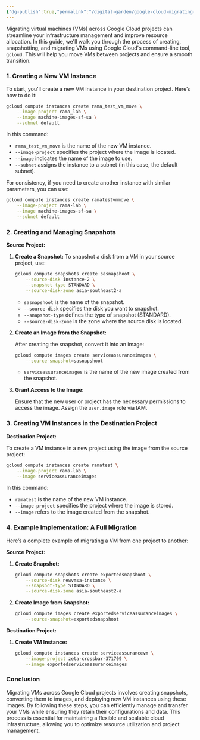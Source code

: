 ```yaml
---
{"dg-publish":true,"permalink":"/digital-garden/google-cloud-migrating-compute-instances-across-google-cloud-projects/","noteIcon":""}
---
```


Migrating virtual machines (VMs) across Google Cloud projects can streamline your infrastructure management and improve resource allocation. In this guide, we'll walk you through the process of creating, snapshotting, and migrating VMs using Google Cloud's command-line tool, `gcloud`. This will help you move VMs between projects and ensure a smooth transition.

### **1. Creating a New VM Instance**

To start, you'll create a new VM instance in your destination project. Here’s how to do it:

```bash
gcloud compute instances create rama_test_vm_move \
    --image-project rama_lab \
    --image machine-images-sf-sa \
    --subnet default
```

In this command:
- `rama_test_vm_move` is the name of the new VM instance.
- `--image-project` specifies the project where the image is located.
- `--image` indicates the name of the image to use.
- `--subnet` assigns the instance to a subnet (in this case, the default subnet).

For consistency, if you need to create another instance with similar parameters, you can use:

```bash
gcloud compute instances create ramatestvmmove \
    --image-project rama-lab \
    --image machine-images-sf-sa \
    --subnet default
```

### **2. Creating and Managing Snapshots**

**Source Project:**

1. **Create a Snapshot:**
   To snapshot a disk from a VM in your source project, use:

   ```bash
   gcloud compute snapshots create sasnapshoot \
       --source-disk instance-2 \
       --snapshot-type STANDARD \
       --source-disk-zone asia-southeast2-a
   ```

   - `sasnapshoot` is the name of the snapshot.
   - `--source-disk` specifies the disk you want to snapshot.
   - `--snapshot-type` defines the type of snapshot (STANDARD).
   - `--source-disk-zone` is the zone where the source disk is located.

2. **Create an Image from the Snapshot:**

   After creating the snapshot, convert it into an image:

   ```bash
   gcloud compute images create serviceassuranceimages \
       --source-snapshot=sasnapshoot
   ```

   - `serviceassuranceimages` is the name of the new image created from the snapshot.

3. **Grant Access to the Image:**

   Ensure that the new user or project has the necessary permissions to access the image. Assign the `user.image` role via IAM.

### **3. Creating VM Instances in the Destination Project**

**Destination Project:**

To create a VM instance in a new project using the image from the source project:

```bash
gcloud compute instances create ramatest \
    --image-project rama-lab \
    --image serviceassuranceimages
```

In this command:
- `ramatest` is the name of the new VM instance.
- `--image-project` specifies the project where the image is stored.
- `--image` refers to the image created from the snapshot.

### **4. Example Implementation: A Full Migration**

Here’s a complete example of migrating a VM from one project to another:

**Source Project:**

1. **Create Snapshot:**

   ```bash
   gcloud compute snapshots create exportedsnapshoot \
       --source-disk newvmsa-instance \
       --snapshot-type STANDARD \
       --source-disk-zone asia-southeast2-a
   ```

2. **Create Image from Snapshot:**

   ```bash
   gcloud compute images create exportedserviceassuranceimages \
       --source-snapshot=exportedsnapshoot
   ```

**Destination Project:**

1. **Create VM Instance:**

   ```bash
   gcloud compute instances create serviceassurancevm \
       --image-project zeta-crossbar-371709 \
       --image exportedserviceassuranceimages
   ```

### **Conclusion**

Migrating VMs across Google Cloud projects involves creating snapshots, converting them to images, and deploying new VM instances using these images. By following these steps, you can efficiently manage and transfer your VMs while ensuring they retain their configurations and data. This process is essential for maintaining a flexible and scalable cloud infrastructure, allowing you to optimize resource utilization and project management.